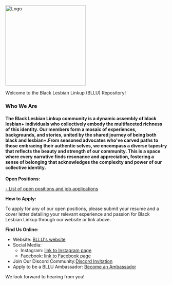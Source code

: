 <img src="https://drive.google.com/uc?id=1GU0CGcnM2uM_Q1whZEREbJ9V7CfbGvSm" alt="Logo" width="250">

Welcome to the Black Lesbian Linkup (BLLU) Repository!

### Who We Are

#### The Black Lesbian Linkup community is a dynamic assembly ​of black lesbian+ individuals who collectively embody the ​multifaceted richness of this identity. Our members form​ a mosaic of experiences, backgrounds, and stories, united b​y the shared journey of being both black and lesbian+. ​From seasoned advocates who've carved paths to those em​bracing their authentic selves, we encompass a diverse ​tapestry that reflects the beauty and strength of our communi​ty. This is a space where every narrative finds ​resonance and appreciation, fostering a sense of b​elonging that acknowledges the complexity and power of o​ur collect​ive identity.

**Open Positions:**

[- List of open positions and job applications](https://github.com/Black-Lesbian-Linkup/bllu-organization-components/tree/main/non-profit-job-openings)

**How to Apply:**

To apply for any of our open positions, please submit your resume and a cover letter detailing your relevant experience and passion for Black Lesbian Linkup through our website or link above.

**Find Us Online:**

- Website:  [BLLU's website](include-a-link-to-your-application-page)
- Social Media:
    - Instagram: [link to Instagram page](https://www.instagram.com/blacklesbianlinkup/)
    - Facebook: [link to Facebook page](https://www.facebook.com/people/Black-Lesbian-Linkup/100094294586330/)
 - Join Our Discord Community:[Discord Invitation](https://discord.com/invite/Zqppz6Z6Yk)
 - Apply to be a BLLU Ambassador: [Become an Ambassador](https://forms.gle/cNeYwKKeJ2xGN2uq9) 


We look forward to hearing from you!
